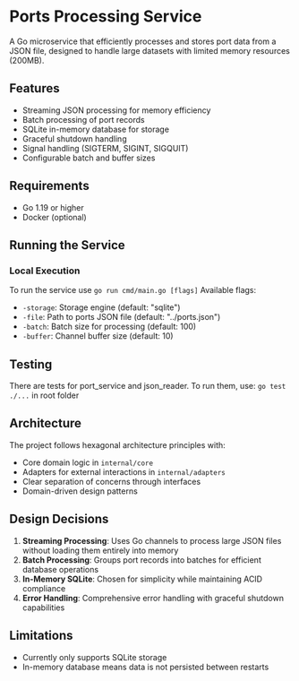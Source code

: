 # Ports Processing Service

A Go microservice that efficiently processes and stores port data from a JSON file, designed to handle large datasets with limited memory resources (200MB).

## Features

- Streaming JSON processing for memory efficiency
- Batch processing of port records
- SQLite in-memory database for storage
- Graceful shutdown handling
- Signal handling (SIGTERM, SIGINT, SIGQUIT)
- Configurable batch and buffer sizes

## Requirements

- Go 1.19 or higher
- Docker (optional)

## Running the Service

### Local Execution

To run the service use `go run cmd/main.go [flags]`
Available flags:
- `-storage`: Storage engine (default: "sqlite")
- `-file`: Path to ports JSON file (default: "../ports.json")
- `-batch`: Batch size for processing (default: 100)
- `-buffer`: Channel buffer size (default: 10)

## Testing
There are tests for port_service and json_reader.
To run them, use: `go test ./...` in root folder

## Architecture

The project follows hexagonal architecture principles with:

- Core domain logic in `internal/core`
- Adapters for external interactions in `internal/adapters`
- Clear separation of concerns through interfaces
- Domain-driven design patterns

## Design Decisions

1. **Streaming Processing**: Uses Go channels to process large JSON files without loading them entirely into memory
2. **Batch Processing**: Groups port records into batches for efficient database operations
3. **In-Memory SQLite**: Chosen for simplicity while maintaining ACID compliance
4. **Error Handling**: Comprehensive error handling with graceful shutdown capabilities

## Limitations

- Currently only supports SQLite storage
- In-memory database means data is not persisted between restarts